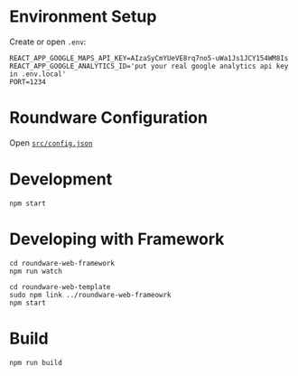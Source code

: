 # Environment Setup

Create or open `.env`:

```
REACT_APP_GOOGLE_MAPS_API_KEY=AIzaSyCmYUeVE8rq7no5-uWa1Js1JCY154WM8Is
REACT_APP_GOOGLE_ANALYTICS_ID='put your real google analytics api key in .env.local'
PORT=1234
```


# Roundware Configuration

Open [`src/config.json`](src/config.json)

# Development

`npm start`

# Developing with Framework

```
cd roundware-web-framework
npm run watch

cd roundware-web-template
sudo npm link ../roundware-web-frameowrk
npm start
```

# Build

```
npm run build
```
